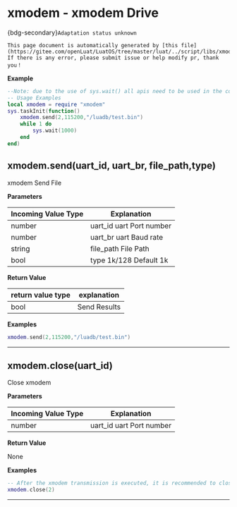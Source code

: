 # xmodem - xmodem Drive

{bdg-secondary}`Adaptation status unknown`

```{note}
This page document is automatically generated by [this file](https://gitee.com/openLuat/LuatOS/tree/master/luat/../script/libs/xmodem.lua). If there is any error, please submit issue or help modify pr, thank you！
```


**Example**

```lua
--Note: due to the use of sys.wait() all apis need to be used in the coroutine
-- Usage Examples
local xmodem = require "xmodem"
sys.taskInit(function()
    xmodem.send(2,115200,"/luadb/test.bin")
    while 1 do
        sys.wait(1000)
    end
end)

```

## xmodem.send(uart_id, uart_br, file_path,type)



xmodem Send File

**Parameters**

|Incoming Value Type | Explanation|
|-|-|
|number|uart_id uart Port number|
|number|uart_br uart Baud rate|
|string|file_path File Path|
|bool|type 1k/128 Default 1k|

**Return Value**

|return value type | explanation|
|-|-|
|bool|Send Results|

**Examples**

```lua
xmodem.send(2,115200,"/luadb/test.bin")

```

---

## xmodem.close(uart_id)



Close xmodem

**Parameters**

|Incoming Value Type | Explanation|
|-|-|
|number|uart_id uart Port number|

**Return Value**

None

**Examples**

```lua
-- After the xmodem transmission is executed, it is recommended to close the xmodem context regardless of whether the transmission is successful or not.uart
xmodem.close(2)

```

---

